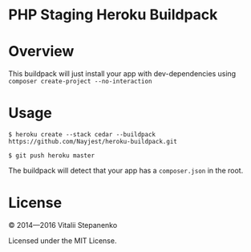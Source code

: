 PHP Staging Heroku Buildpack
=======================
# Overview

This buildpack will just install your app with dev-dependencies using `composer create-project --no-interaction`

# Usage

    $ heroku create --stack cedar --buildpack https://github.com/Nayjest/heroku-buildpack.git

    $ git push heroku master
    
The buildpack will detect that your app has a `composer.json` in the root.

# License 

© 2014—2016 Vitalii Stepanenko

Licensed under the MIT License.
